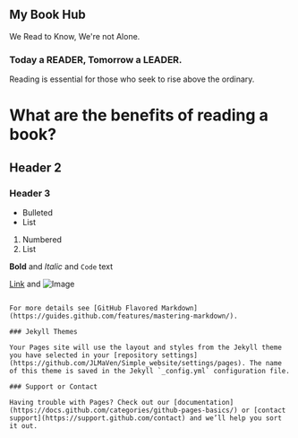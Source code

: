 ## My Book Hub

We Read to Know, We're not Alone.

### Today a READER, Tomorrow a LEADER.

Reading is essential for those who seek to rise above the ordinary.


# What are the benefits of reading a book?
## Header 2
### Header 3

- Bulleted
- List

1. Numbered
2. List

**Bold** and _Italic_ and `Code` text

[Link](https://bag-ok.blogspot.com/2017/12/background-design-hd-wallpaper.html) and ![Image](src)
```

For more details see [GitHub Flavored Markdown](https://guides.github.com/features/mastering-markdown/).

### Jekyll Themes

Your Pages site will use the layout and styles from the Jekyll theme you have selected in your [repository settings](https://github.com/JLMaVen/Simple_website/settings/pages). The name of this theme is saved in the Jekyll `_config.yml` configuration file.

### Support or Contact

Having trouble with Pages? Check out our [documentation](https://docs.github.com/categories/github-pages-basics/) or [contact support](https://support.github.com/contact) and we’ll help you sort it out.
